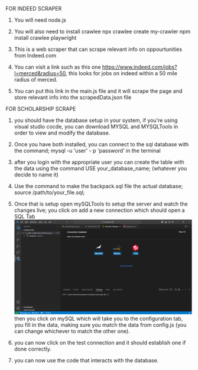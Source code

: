 
FOR INDEED SCRAPER
1. You will need node.js
   
2. You will also need to install crawlee
  npx crawlee create my-crawler
  npm install crawlee playwright

1. This is a web scraper that can scrape relevant info on oppourtunities from Indeed.com
2. You can visit a link such as this one https://www.indeed.com/jobs?l=merced&radius=50, this looks for jobs on indeed within a 50 mile radius of merced.
3. You can put this link in the main.js file and it will scrape the page and store relevant info into the scrapedData.json file

FOR SCHOLARSHIP SCRAPE

1. you should have the database setup in your system, if you're using visual studio cocde, you can download MYSQL and MYSQLTools in order to view and modify the database.

2. Once you have both installed, you can connect to the sql database with the command;
 mysql -u 'user' - p 'password' in the terminal

3. after you login with the appropriate user you can create the table with the data using the command
USE your_database_name; (whatever you decide to name it)

4. Use the command to make the backpack.sql file the actual database;
source /path/to/your_file.sql;

5. Once that is setup open mySQLTools to setup the server and watch the changes live;
  you click on add a new connection which should open a SQL Tab
  ![Alt text](image.png)
  then you click on mySQL which will take you to the configuration tab, you fill in the data, making sure you match the data from config.js (you can change whichever to match the other one).

6. you can now click on the test connection and it should establish one if done correctly.

7. you can now use the code that interacts with the database.

